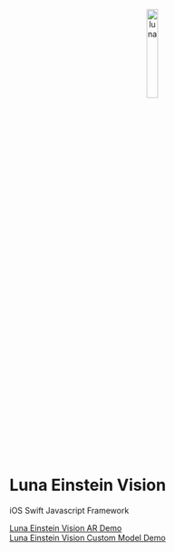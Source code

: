 <p align="center"><a href='https://github.com/moonknightskye/LunaEinsteinVision'><img alt="luna" src="https://luna-10.herokuapp.com/img/luna-small.png" height="20%" width="20%"></a></p>

# Luna Einstein Vision
iOS Swift Javascript Framework

<a href="https://www.youtube.com/watch?v=5nwYdgRwBJY&feature=youtu.be">Luna Einstein Vision AR Demo</a>
<br>
<a href="https://youtu.be/DvlUEaAdkn8">Luna Einstein Vision Custom Model Demo</a>


